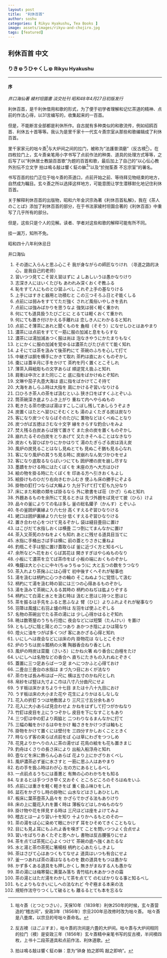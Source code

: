```yaml
---
layout: post
title:  "利休百首"
author: soshu
categories: [ Rikyu Hyakushu, Tea Books ]
image: assets/images/rikyu-and-chojiro.jpg
tags: [featured]
---
```


## 利休百首 中文

### りきゅうひゃくしゅ Rikyu Hyakushu

----

#### 序

*井口海仙著 綾村坦園書 淡交社刊 昭和48年4月27日初版发行*

利休百首，是千利休借用和歌的形式，为了便于初学者理解和记忆茶道的精神、点前的作法心得，以31言编写的，收集起来的一百首。

但是，不能断言全部都是利休所作。自古就有多种类似的和歌流传，例如绍鸥百首、利休五十首等等。我认为是里千家十一代玄々斎宗室从那些和歌编辑成了利休百首。

里千家家元的咄々斎[^1]与大炉间之间的拉门，被称为“法護普須磨”（反古襖[^2]）。在四枚拉门上，玄々斎亲笔用小字书写了点前作法的种类、道具的处理方式等等，之后写了以“利休居士教諭百首歌”为题的百首和歌，最后加上了自己的“以心伝心教外別伝不立文字 拍は鳴る敲は響く鉦の躰[^3]”以及“於抛筌斎 不忘宗室”的署名。

书写百首的拉门正位于咄々斎的茶道口，点前开始之前、等待拜见物结束的地方，自然成为瞩目。玄々斎之所以选择这样地方，可能意图让学生潜移默化地记住利休百首。

关于解释利休百首的出版物，昭和六年金沢宗為著《利休百首私解》，我在《茶人のことば》添加了利休百首的部分，在于书法家綾村坦園合著的《利休百首》中重写了几乎所有的部分。

但是，这些只是个人的见解。读者、学者对这些和歌的解释可能有所不同。

挂一漏万，知所不免。

昭和四十八年利休忌日

井口海仙

[^1]: 咄々斎（とつとつさい），天保10年（1839年）利休250年的时候，玄々斎营造的“稽古间”，安政3年（1856年）宗旦200年忌改修时改为咄々斎。 咄々斎是八畳席，以宗旦的号咄々斎命名。

[^2]: 反古襖（ほごぶすま），咄々斎的次间是六畳的大炉间。咄々斎与大炉间相同的拉门（襖）是安政三年（1856年）玄々斎精中亲笔书写的反古襖，半间襖四枚，上书十二段茶道具和点前作法、利休道歌。

[^3]: 拍は鳴る敲は響く鉦の躰：意为“钟身 拍之即鸣 敲之即响”。


1. その道に入らんと思ふ心こそ 我が身ながらの師匠なりけれ
    （寻道之路的决心，是我自己的老师）
2. 習いつつ見てこそ習え習はずに よしあしいうは愚かなりけり
3. 志深き人にはいくたびも あわれみ深くおくぞ教ふる
4. 恥をすて人にものとひ習ふべし これぞ上手の基なりける
5. 上手にはすきと器用と功積むと この三つそろふ日とぞ能くしる
6. 点前には弱みをすててただ強く されど風俗いやしきを去れ
7. 点前には強みばかりを思うなよ 強気は弱く軽く重かれ
8. 何にても道具扱うたびごとに とるては軽くおくて重かれ
9. 何にても置き付けかえる手離れは 恋しき人にわかるると知れ
10. 点前こそ薄茶にあれと聞くものを 麁相（そそう）になせしひとはあやまり
11. 濃茶には点前をすてて一筋に服の加減と息をもらすな
12. 濃茶には湯加減あつく服は尚ほ 泡なきやうにかたまりもなく
13. とにかくに服の加減を覚ゆるは濃茶たびたび点てて能く知れ
14. よそにては茶を汲みて後茶杓にて 茶碗のふちを心して打て
15. 中継ぎは胴を横手にかきて取れ 茶杓は直におくものぞかし
16. 棗には蓋半月に手をかけて 茶杓を円く置くとこそしれ
17. 薄茶入蒔絵彫もの文字あらば 順逆覚え扱ふと知れ
18. 肩衝は中次とまた同じこと 底に指をばかけぬとぞ知れ
19. 文琳や茄子丸壺大海は 底に指をばかけてこそ持て
20. 大海をあしらふ時は大指を 肩にかけるぞ習いなりける
21. 口ひろき茶人の茶をば汲むといふ 狭き口をばすくふとぞいふ
22. 筒茶碗深き底よりふき上がり 重ねて内へやらぬもの
23. 乾きたる茶巾使はば湯はすこしこぼし残してあしらうぞよき
24. 炭置くはたとへ習ひにそむくとも 湯のよくたぎる炭は炭なり
25. 客になり炭つぐならばそのたびに 薫物などはくべぬことなり
26. 炭つがば五徳はさむな十文字 縁をきらすな釣合いをみよ
27. 焚え残る白炭あらば捨て置きて また余の炭を置くものぞかし
28. 崩れたるその白炭をとりあげて 又たきそへることはなきなり
29. 炭おくも習ひばかりにかかはりて 湯のたぎらざる炭は消え炭
30. 風炉の炭見ることはなし見ぬとても 見ぬこそ猶も見る心なれ
31. 客になり風炉の其うち見る時に 炭崩れなん気づかひをせよ
32. 客になり底取るならばいつにても 囲炉裡の炭を崩し尽すな
33. 墨蹟をかける時にはたくぼくを 末座の方へ大方はひけ
34. 絵の物を掛る時にたくぼくを 印ある方へ引きおくもよし
35. 絵掛けものひだり右向きむかふむき 使ふも床の勝手にぞよる
36. 掛物の釘打つならば大輪より 九分下げて打て釘も九分なり
37. 床にまた和歌の類をば掛るなら 外に歌書をば荘（かざ）らぬと知れ
38. 外題あるものを余所にて見るときは 先づ外題をば見せて披（ひら）けよ
39. 品々の釜によりての名は多し 釜の総名鑵子（かんす）とぞいふ
40. 冬の釜囲炉裏縁より六七分 高くすえるぞ習ひなりける
41. 姥口は囲炉裏縁より六七分 低くすえるぞ習ひなりける
42. 置き合わせ心をつけて見るぞかし 袋は縫目畳目に置け
43. はこびだて水指しおくは横畳 二つ割にてまんなかに置け
44. 茶入又茶筅のかねをよくも知れ あとに残せる道具目当てに
45. 水指に手桶出さば手は横に 前の蓋とりさきに重ねよ
46. 釣瓶こそ手は竪に置け蓋取らば 釜に近づく方と知るべし
47. 余所などへ花をおくらば其花は 開きすぎはやらぬものなり
48. 小板にて濃茶を立てば茶巾をば 小板の端におくものぞかし
49. 喚鐘は大と小とに中々(ちゅうちゅう)に 大と五つの数をうつなり
50. 茶入れより茶掬ふには心得て 初中後すくへそれが秘事也
51. 湯を汲むは柄杓に心つきの輪の そこねぬように覚悟して汲む
52. 柄杓にて湯を汲む時の習には三つの心得あるものぞかし
53. 湯を汲みて茶碗に入るる其時の 柄杓のねぢは肱よりぞする
54. 柄杓にて白湯と水とを汲む時は 汲むと思はじ持つと思はじ
55. 茶を振るは手先をふると思ふなよ 臂（ひじ）よりふれよそれが秘事なり
56. 羽箒は風爐に右羽よ爐の時は 左羽をば使ふとぞしる
57. 名物の茶碗出でたる茶の湯には 少し心得かはるとぞ知れ
58. 暁は数寄屋のうちも行燈に 夜会などには短檠（たんけい）を置け
59. ともしびに陰と陽との二つあり あかつき陰によひは陽なり
60. 燈火に油をつがば多くつげ 客にあかざる心得と知れ
61. いにしへは夜会などには床の内 掛物花は なしとこそきけ
62. 炉のうちは炭斗瓢柄の火箸 陶器香合ねり香としれ
63. 風炉の時炭は菜籠（さいろ）にかね火箸 ぬり香合に白檀をたけ
64. いにしへは名物などの香合へ 直ちにたきもの入れぬとぞきく
65. 蓋置に三つ足あらば一つ足 まへにつかふと心得ておけ
66. 二畳台三畳台の水指は まづ九つ目におくが法なり
67. 茶巾をば長み布はば一尺に 横は五寸のかね尺としれ
68. 帛紗をば竪は九寸よこ巾は八寸八分曲尺にせよ
69. うす板は床かまちより十七目 または十八十九目におけ
70. うす板は床の大小また花や 花生によりかはるしなしな
71. 花入の折釘うつは地敷居より 三尺三寸五分余もあり
72. 花入に大小あらば見合わせよ かねをはずして打つがかねなり
73. 竹釘は皮目を上にうつぞかし 皮目を下になすこともあり
74. 三つ釘は中の釘より両脇と 二つわりなるまんなかに打て
75. 三幅の軸をかけるは中をかけ 軸さきをかけつぎは軸もと
76. 掛物をかけて置くには壁付を 三四分すかしおくことときく
77. 時ならず客の来らば点前をば 心は草にわざをつつしめ
78. 花見よりかへりの人に茶の湯せば 花鳥の絵をも花も置きまじ
79. 釣舟はくさりの長さ床により 出船入船浮舟と知れ
80. 壺などを床に飾らん心あらば 花より上にかざりおくべし
81. 風炉濃茶必ず釜に水さすと 一筋に思ふ人はあやまり
82. 右の手を扱ふ時はわが心 左の方にあるとしるべし
83. 一点前点るうちには善悪と 有無の心のわかちをも知る
84. なまるとは手つづき早く又おそく ところどころのそろはぬをいふ
85. 点前には重きを軽く軽きをば 重く扱ふ味ひをしれ
86. 盆石をかざりし時の掛物に 山水などはさしあひとしれ
87. 板床に葉茶壺茶入品々を かざらでかざる法もありけり
88. 床の上に籠花入れを置く時は 薄板などはしかぬものなり
89. 掛け物や花を拝見する時は 三尺ほどは座をよけてみよ
90. 稽古とは一より習い十を知り 十よりかへるもとのその一
91. 茶の湯をば心に染めて眼にかけず 耳をひそめてきくこともなし
92. 目にも見よ耳にもふれよ香を嗅ぎて ことを問いつつよく合点せよ
93. 習いをばちりあくたぞと思へかし 書物は反古腰張りにせよ
94. 茶を点てば茶筅に心よくつけて 茶碗の底へ強くあたるな
95. 水と湯と茶巾茶筅に箸楊枝 柄杓と心あたらしきよし
96. 茶はさびて心はあつくもてなせよ 道具はいつも有合にせよ
97. 釜一つあれば茶の湯はなるものを 数の道具をもつは愚かな
98. かず多くある道具をも押しかくし 無きがまねする人も愚かな
99. 茶の湯には梅寒菊に黄葉み落ち 青竹枯れ木あかつきの霜
100. 茶の湯とはただ湯をわかして茶を点てて のむばかりなる事と知るべし
101. もとよりもなきいにしへの法なれど 今ぞ極まる本来の法
102. 規矩作法守りつくして破るとも 離るるとても本を忘るな
